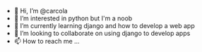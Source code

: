 - 👋 Hi, I’m @carcola
- 👀 I’m interested in python but I'm a noob
- 🌱 I’m currently learning django and how to develop a web app
- 💞️ I’m looking to collaborate on using django to develop apps
- 📫 How to reach me ...

<!---
carcola/carcola is a ✨ special ✨ repository because its `README.md` (this file) appears on your GitHub profile.
You can click the Preview link to take a look at your changes.
--->
